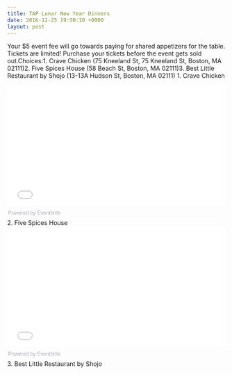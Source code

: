 ```yaml
---
title: TAP Lunar New Year Dinners
date: 2016-12-25 19:50:10 +0000
layout: post
---
```


Your $5 event fee will go towards paying for shared appetizers for the table. Tickets are limited! Purchase your tickets before the event gets sold out.Choices:1. Crave Chicken (75 Kneeland St, 75 Kneeland St, Boston, MA 02111)2. Five Spices House (58 Beach St, Boston, MA 02111)3. Best Little Restaurant by Shojo (13-13A Hudson St, Boston, MA 02111)&nbsp;1. Crave Chicken<div style="width:100%; text-align:left;">
<iframe src="//eventbrite.com/tickets-external?eid=30622898915&ref=etckt" frameborder="0" height="275" width="100%" vspace="0" hspace="0" marginheight="5" marginwidth="5" scrolling="auto" allowtransparency="true">
</iframe>
<div style="font-family:Helvetica, Arial; font-size:12px; padding:10px 0 5px; margin:2px; width:100%; text-align:left;" >
<a class="powered-by-eb" style="color: #ADB0B6; text-decoration: none;" target="_blank" href="http://www.eventbrite.com/">Powered by Eventbrite</a>
</div>
</div>2. Five Spices House<div style="width:100%; text-align:left;">
<iframe src="//eventbrite.com/tickets-external?eid=30622913960&ref=etckt" frameborder="0" height="275" width="100%" vspace="0" hspace="0" marginheight="5" marginwidth="5" scrolling="auto" allowtransparency="true">
</iframe>
<div style="font-family:Helvetica, Arial; font-size:12px; padding:10px 0 5px; margin:2px; width:100%; text-align:left;" >
<a class="powered-by-eb" style="color: #ADB0B6; text-decoration: none;" target="_blank" href="http://www.eventbrite.com/">Powered by Eventbrite</a>
</div>
</div>3. Best Little Restaurant by Shojo